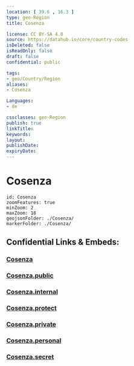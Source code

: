 ```yaml
---
location: [ 39.6 , 16.3 ] 
type: geo-Region
title: Cosenza

license: CC BY-SA 4.0
source: https://datahub.io/core/country-codes
isDeleted: false
isReadOnly: false
draft: false
confidential: public

tags:
- geo/Country/Region
aliases:
- Cosenza

Languages:
- de

cssclasses: geo-Region
publish: true
linkTitle: 
keywords: 
layout: 
publishDate: 
expiryDate: 
---
```


# Cosenza

```leaflet
id: Cosenza
zoomFeatures: true 
minZoom: 2 
maxZoom: 18
geojsonFolder: ./Cosenza/
markerFolder: ./Cosenza/
```


## Confidential Links & Embeds: 

### [Cosenza](/_Standards/Earth/Continent/Europe/Europe~South/Italy/regions~Italy/Calabria/Cosenza.md) 

### [Cosenza.public](/_public/Earth/Continent/Europe/Europe~South/Italy/regions~Italy/Calabria/Cosenza.public.md) 

### [Cosenza.internal](/_internal/Earth/Continent/Europe/Europe~South/Italy/regions~Italy/Calabria/Cosenza.internal.md) 

### [Cosenza.protect](/_protect/Earth/Continent/Europe/Europe~South/Italy/regions~Italy/Calabria/Cosenza.protect.md) 

### [Cosenza.private](/_private/Earth/Continent/Europe/Europe~South/Italy/regions~Italy/Calabria/Cosenza.private.md) 

### [Cosenza.personal](/_personal/Earth/Continent/Europe/Europe~South/Italy/regions~Italy/Calabria/Cosenza.personal.md) 

### [Cosenza.secret](/_secret/Earth/Continent/Europe/Europe~South/Italy/regions~Italy/Calabria/Cosenza.secret.md)

